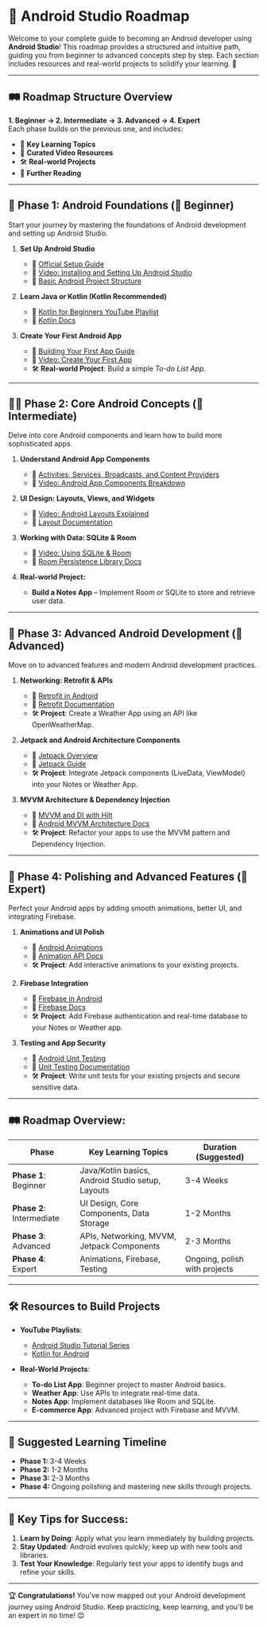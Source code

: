 # 🚀 **Android Studio Roadmap**  
Welcome to your complete guide to becoming an Android developer using **Android Studio**! This roadmap provides a structured and intuitive path, guiding you from beginner to advanced concepts step by step. Each section includes resources and real-world projects to solidify your learning. 🌱

---

## 🛤️ **Roadmap Structure Overview**

**1. Beginner → 2. Intermediate → 3. Advanced → 4. Expert**  
Each phase builds on the previous one, and includes:
- 🔗 **Key Learning Topics**
- 🎥 **Curated Video Resources**
- 🛠️ **Real-world Projects**
- 📖 **Further Reading**

---

## 🎯 **Phase 1: Android Foundations (🚶 Beginner)**  
Start your journey by mastering the foundations of Android development and setting up Android Studio.

1. **Set Up Android Studio**
   - 📖 [Official Setup Guide](https://developer.android.com/studio/install)
   - 🎥 [Video: Installing and Setting Up Android Studio](https://www.youtube.com/watch?v=zwS-3oYkVVc)
   - 📖 [Basic Android Project Structure](https://developer.android.com/studio/projects)

2. **Learn Java or Kotlin (Kotlin Recommended)**
   - 🎥 [Kotlin for Beginners YouTube Playlist](https://www.youtube.com/watch?v=F9UC9DY-vIU)
   - 📖 [Kotlin Docs](https://kotlinlang.org/docs/home.html)

3. **Create Your First Android App**
   - 📖 [Building Your First App Guide](https://developer.android.com/training/basics/firstapp)
   - 🎥 [Video: Create Your First App](https://www.youtube.com/watch?v=fis26HvvDII)
   - 🛠️ **Real-world Project**: Build a simple *To-do List App*.

---

## 🏃‍♂️ **Phase 2: Core Android Concepts (🏃 Intermediate)**  
Delve into core Android components and learn how to build more sophisticated apps.

1. **Understand Android App Components**  
   - 📖 [Activities, Services, Broadcasts, and Content Providers](https://developer.android.com/guide/components/fundamentals)
   - 🎥 [Video: Android App Components Breakdown](https://www.youtube.com/watch?v=ZQNbZtIpIjE)

2. **UI Design: Layouts, Views, and Widgets**
   - 🎥 [Video: Android Layouts Explained](https://www.youtube.com/watch?v=S7JB2Qxt_SA)
   - 📖 [Layout Documentation](https://developer.android.com/guide/topics/ui/declaring-layout)

3. **Working with Data: SQLite & Room**
   - 🎥 [Video: Using SQLite & Room](https://www.youtube.com/watch?v=Vx6LnK2csGo)
   - 📖 [Room Persistence Library Docs](https://developer.android.com/topic/libraries/architecture/room)

4. **Real-world Project:**
   - **Build a Notes App** – Implement Room or SQLite to store and retrieve user data.

---

## 🚀 **Phase 3: Advanced Android Development (🚀 Advanced)**  
Move on to advanced features and modern Android development practices.

1. **Networking: Retrofit & APIs**
   - 🎥 [Retrofit in Android](https://www.youtube.com/watch?v=5UcGIEyA5-E)
   - 📖 [Retrofit Documentation](https://square.github.io/retrofit/)
   - 🛠️ **Project**: Create a Weather App using an API like OpenWeatherMap.

2. **Jetpack and Android Architecture Components**
   - 🎥 [Jetpack Overview](https://www.youtube.com/watch?v=GiQJ2iyIQRk)
   - 📖 [Jetpack Guide](https://developer.android.com/jetpack)
   - 🛠️ **Project**: Integrate Jetpack components (LiveData, ViewModel) into your Notes or Weather App.

3. **MVVM Architecture & Dependency Injection**
   - 🎥 [MVVM and DI with Hilt](https://www.youtube.com/watch?v=Zw0wJuHjOQ8)
   - 📖 [Android MVVM Architecture Docs](https://developer.android.com/topic/libraries/architecture)
   - 🛠️ **Project**: Refactor your apps to use the MVVM pattern and Dependency Injection.

---

## 🏅 **Phase 4: Polishing and Advanced Features (🏅 Expert)**  
Perfect your Android apps by adding smooth animations, better UI, and integrating Firebase.

1. **Animations and UI Polish**
   - 🎥 [Android Animations](https://www.youtube.com/watch?v=z33fdrgC9CQ)
   - 📖 [Animation API Docs](https://developer.android.com/guide/topics/graphics/prop-animation)
   - 🛠️ **Project**: Add interactive animations to your existing projects.

2. **Firebase Integration**
   - 🎥 [Firebase in Android](https://www.youtube.com/watch?v=q5J5ho7YUhA)
   - 📖 [Firebase Docs](https://firebase.google.com/docs/android/setup)
   - 🛠️ **Project**: Add Firebase authentication and real-time database to your Notes or Weather app.

3. **Testing and App Security**
   - 🎥 [Android Unit Testing](https://www.youtube.com/watch?v=oEuNwK_eM4o)
   - 📖 [Unit Testing Documentation](https://developer.android.com/training/testing/unit-testing)
   - 🛠️ **Project**: Write unit tests for your existing projects and secure sensitive data.

---

## 🛤️ **Roadmap Overview:**

| **Phase**             | **Key Learning Topics**                           | **Duration (Suggested)**  |
|-----------------------|---------------------------------------------------|---------------------------|
| **Phase 1**: Beginner | Java/Kotlin basics, Android Studio setup, Layouts | 3-4 Weeks                 |
| **Phase 2**: Intermediate | UI Design, Core Components, Data Storage     | 1-2 Months                |
| **Phase 3**: Advanced  | APIs, Networking, MVVM, Jetpack Components       | 2-3 Months                |
| **Phase 4**: Expert    | Animations, Firebase, Testing                    | Ongoing, polish with projects |

---

## 🛠️ **Resources to Build Projects**  
- **YouTube Playlists**:
  - [Android Studio Tutorial Series](https://www.youtube.com/playlist?list=PLsyeobzWxl7oKSeP4Ni__gZMzVVvp2McP)
  - [Kotlin for Android](https://www.youtube.com/watch?v=F9UC9DY-vIU)
  
- **Real-World Projects**:
  - **To-do List App**: Beginner project to master Android basics.
  - **Weather App**: Use APIs to integrate real-time data.
  - **Notes App**: Implement databases like Room and SQLite.
  - **E-commerce App**: Advanced project with Firebase and MVVM.

---

## 📅 **Suggested Learning Timeline**  
- **Phase 1:** 3-4 Weeks  
- **Phase 2:** 1-2 Months  
- **Phase 3:** 2-3 Months  
- **Phase 4:** Ongoing polishing and mastering new skills through projects.

---

## 🎯 **Key Tips for Success:**

1. **Learn by Doing**: Apply what you learn immediately by building projects.
2. **Stay Updated**: Android evolves quickly; keep up with new tools and libraries.
3. **Test Your Knowledge**: Regularly test your apps to identify bugs and refine your skills.

---

🏆 **Congratulations!** You've now mapped out your Android development journey using Android Studio. Keep practicing, keep learning, and you'll be an expert in no time! 😊
